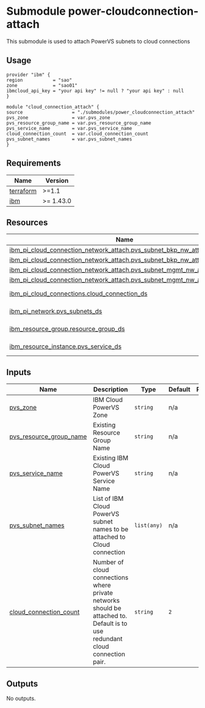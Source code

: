<!-- BEGIN_TF_DOCS -->

# Submodule power-cloudconnection-attach

This submodule is used to attach PowerVS subnets to cloud connections

## Usage
```
provider "ibm" {
region           = "sao"
zone             = "sao01"
ibmcloud_api_key = "your api key" != null ? "your api key" : null
}

module "cloud_connection_attach" {
source                  = "./submodules/power_cloudconnection_attach"
pvs_zone                = var.pvs_zone
pvs_resource_group_name = var.pvs_resource_group_name
pvs_service_name        = var.pvs_service_name
cloud_connection_count  = var.cloud_connection_count
pvs_subnet_names        = var.pvs_subnet_names
}
```

<!-- BEGINNING OF PRE-COMMIT-TERRAFORM DOCS HOOK -->
## Requirements

| Name | Version |
|------|---------|
| <a name="requirement_terraform"></a> [terraform](#requirement\_terraform) | >=1.1 |
| <a name="requirement_ibm"></a> [ibm](#requirement\_ibm) | >= 1.43.0 |

## Resources

| Name | Type |
|------|------|
| [ibm_pi_cloud_connection_network_attach.pvs_subnet_bkp_nw_attach](https://registry.terraform.io/providers/IBM-Cloud/ibm/latest/docs/resources/pi_cloud_connection_network_attach) | resource |
| [ibm_pi_cloud_connection_network_attach.pvs_subnet_bkp_nw_attach_backup](https://registry.terraform.io/providers/IBM-Cloud/ibm/latest/docs/resources/pi_cloud_connection_network_attach) | resource |
| [ibm_pi_cloud_connection_network_attach.pvs_subnet_mgmt_nw_attach](https://registry.terraform.io/providers/IBM-Cloud/ibm/latest/docs/resources/pi_cloud_connection_network_attach) | resource |
| [ibm_pi_cloud_connection_network_attach.pvs_subnet_mgmt_nw_attach_backup](https://registry.terraform.io/providers/IBM-Cloud/ibm/latest/docs/resources/pi_cloud_connection_network_attach) | resource |
| [ibm_pi_cloud_connections.cloud_connection_ds](https://registry.terraform.io/providers/IBM-Cloud/ibm/latest/docs/data-sources/pi_cloud_connections) | data source |
| [ibm_pi_network.pvs_subnets_ds](https://registry.terraform.io/providers/IBM-Cloud/ibm/latest/docs/data-sources/pi_network) | data source |
| [ibm_resource_group.resource_group_ds](https://registry.terraform.io/providers/IBM-Cloud/ibm/latest/docs/data-sources/resource_group) | data source |
| [ibm_resource_instance.pvs_service_ds](https://registry.terraform.io/providers/IBM-Cloud/ibm/latest/docs/data-sources/resource_instance) | data source |

## Inputs

| Name | Description | Type | Default | Required |
|------|-------------|------|---------|:--------:|
| <a name="input_pvs_zone"></a> [pvs\_zone](#input\_pvs\_zone) | IBM Cloud PowerVS Zone | `string` | n/a | yes |
| <a name="input_pvs_resource_group_name"></a> [pvs\_resource\_group\_name](#input\_pvs\_resource\_group\_name) | Existing Resource Group Name | `string` | n/a | yes |
| <a name="input_pvs_service_name"></a> [pvs\_service\_name](#input\_pvs\_service\_name) | Existing IBM Cloud PowerVS Service Name | `string` | n/a | yes |
| <a name="input_pvs_subnet_names"></a> [pvs\_subnet\_names](#input\_pvs\_subnet\_names) | List of IBM Cloud PowerVS subnet names to be attached to Cloud connection | `list(any)` | n/a | yes |
| <a name="input_cloud_connection_count"></a> [cloud\_connection\_count](#input\_cloud\_connection\_count) | Number of cloud connections where private networks should be attached to. Default is to use redundant cloud connection pair. | `string` | `2` | no |

## Outputs

No outputs.
<!-- END_TF_DOCS -->
